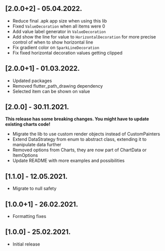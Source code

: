 ## [2.0.0+2] - 05.04.2022.
* Reduce final .apk app size when using this lib
* Fixed `ValueDecoration` when all items were 0
* Add value label generator in `ValueDecoration`
* Add show the line for value to `HorizontalDecoration` for more precise control of when to show horizontal line
* Fix gradient color on `SparkLineDecoration`
* Fix fixed horizontal decoration values getting clipped

## [2.0.0+1] - 01.03.2022.
* Updated packages
* Removed flutter_path_drawing dependency
* Selected item can be shown on value

## [2.0.0] - 30.11.2021.
**This release has some breaking changes. You might have to update existing charts code!**

* Migrate the lib to use custom render objects instead of CustomPainters
* Extend DataStrategy from enum to abstract class, extending it to manipulate data further
* Removed options from Charts, they are now part of ChartData or ItemOptions
* Update README with more examples and possibilities

## [1.1.0] - 12.05.2021.

* Migrate to null safety

## [1.0.0+1] - 26.02.2021.

* Formatting fixes

## [1.0.0] - 25.02.2021.

* Initial release

